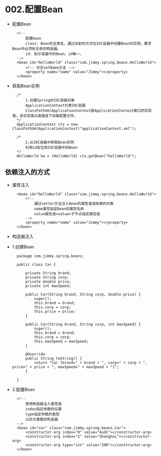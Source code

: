 # 002.配置Bean

* 配置Bean

		<!-- 
			配置bean 
			class: Bean的全类名，通过反射的方式在IOC容器中创建Bean的实例。要求Bean中必须有无参的构造器。
			id: 标示容器中的Bean。id唯一。
		-->
		<bean id="helloWorld" class="com.jimmy.spring.beans.HelloWorld">
			<!-- 对应setName方法 -->
			<property name="name" value="Jimmy"></property>
		</bean>

* 获取Bean实例

		/*
			1.创建Spring的IOC容器对象
			ApplicationContext代表IOC容器
			ClassPathXmlApplicationContext是ApplicationContext接口的实现类。该实现类从类路径下加载配置文件。
		*/
		ApplicationContext ctx = new ClassPathXmlApplicationContext("applicationContext.xml");
		
		/*
			2.从IOC容器中获取Bean实例
			利用id定位到IOC容器中的Bean
		*/
		HelloWorld hw = (HelloWorld) ctx.getBean("helloWorld");

## 依赖注入的方式

* 属性注入

		<bean id="helloWorld" class="com.jimmy.spring.beans.HelloWorld">
			<!-- 
				通过setter方法注入Bean的属性值或依赖的对象
				name属性指定Bean的属性名称
				value属性或<value>子节点指定属性值 
			-->
			<property name="name" value="Jimmy"></property>
		</bean>
		
* 构造器注入

* 1.创建Bean

		package com.jimmy.spring.beans;
		
		public class Car {
			
			private String brand;
			private String corp;
			private double price;
			private int maxSpeed;
			
			public Car(String brand, String corp, double price) {
				super();
				this.brand = brand;
				this.corp = corp;
				this.price = price;
			}
		
			public Car(String brand, String corp, int maxSpeed) {
				super();
				this.brand = brand;
				this.corp = corp;
				this.maxSpeed = maxSpeed;
			}
		
			@Override
			public String toString() {
				return "Car [brand=" + brand + ", corp=" + corp + ", price=" + price + ", maxSpeed=" + maxSpeed + "]";
			}
			
		}

* 2.配置Bean

		<!-- 
			使用构造器注入属性值
			index指定参数的位置
			type指定参数的类型
			以区分重载的构造器
		--> 
		<bean id="car" class="com.jimmy.spring.beans.Car">
			<constructor-arg index="0" value="Audi"></constructor-arg>
			<constructor-arg index="1" value="Shanghai"></constructor-arg>
			<constructor-arg type="int" value="200"></constructor-arg>
		</bean>
